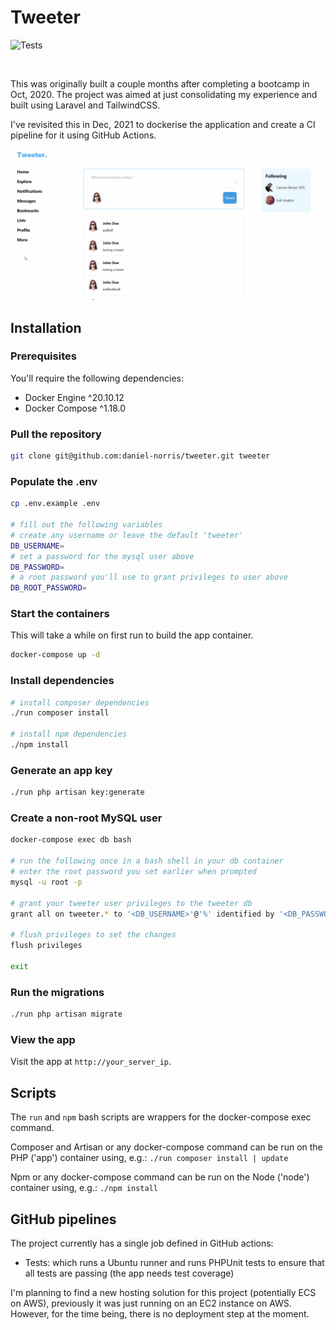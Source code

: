 # Tweeter

![Tests](https://github.com/daniel-norris/tweeter/actions/workflows/main.yaml/badge.svg?branch=master)

<br>

This was originally built a couple months after completing a bootcamp in Oct, 2020. The project was aimed at just consolidating my experience and built using Laravel and TailwindCSS. 

I've revisited this in Dec, 2021 to dockerise the application and create a CI pipeline for it using GitHub Actions. 

![recording](images/tweeter.gif)

## Installation

### Prerequisites
You'll require the following dependencies:

- Docker Engine ^20.10.12
- Docker Compose ^1.18.0

### Pull the repository

```bash
git clone git@github.com:daniel-norris/tweeter.git tweeter
```

### Populate the .env

```bash
cp .env.example .env

# fill out the following variables
# create any username or leave the default 'tweeter'
DB_USERNAME=
# set a password for the mysql user above
DB_PASSWORD=
# a root password you'll use to grant privileges to user above
DB_ROOT_PASSWORD=
```

### Start the containers
This will take a while on first run to build the app container.

```bash
docker-compose up -d
```

### Install dependencies

```bash
# install composer dependencies
./run composer install

# install npm dependencies
./npm install

```

### Generate an app key

```bash
./run php artisan key:generate
```

### Create a non-root MySQL user

```bash
docker-compose exec db bash

# run the following once in a bash shell in your db container
# enter the root password you set earlier when prompted
mysql -u root -p

# grant your tweeter user privileges to the tweeter db
grant all on tweeter.* to '<DB_USERNAME>'@'%' identified by '<DB_PASSWORD>';

# flush privileges to set the changes
flush privileges

exit
```

### Run the migrations

```bash
./run php artisan migrate
```

### View the app
Visit the app at `http://your_server_ip`.

## Scripts
The `run` and `npm` bash scripts are wrappers for the docker-compose exec command. 

Composer and Artisan or any docker-compose command can be run on the PHP ('app') container using, e.g.:
`./run composer install | update`

Npm or any docker-compose command can be run on the Node ('node') container using, e.g.:
`./npm install`

## GitHub pipelines
The project currently has a single job defined in GitHub actions: 

- Tests: which runs a Ubuntu runner and runs PHPUnit tests to ensure that all tests are passing (the app needs test coverage)

I'm planning to find a new hosting solution for this project (potentially ECS on AWS), previously it was just running on an EC2 instance on AWS. However, for the time being, there is no deployment step at the moment. 